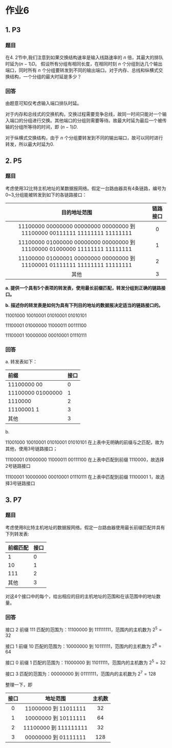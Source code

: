# 作业6

## 1. P3

### 题目

在4. 2节中,我们注意到如果交换结构速率是输入线路速率的 $n$ 倍，其最大的排队时延为$(n-1)D$。 假设所有分组有相同长度，在相同时刻 $n$ 个分组到达几个输出端口，同时所有 $n$ 个分组要转发到不同的输出端口。对于内存、总线和纵横式交换结构，一个分组的最大时延是多少？ 

### 回答

由题意可知仅考虑输入端口排队时延。

对于内存和总线式的交换机构，交换过程需要竞争总线，故同一时间只能对一个输入端口的分组进行交换。其他端口的分组则需要等待。故最大时延为最后一个被传输的分组所等待的时间，即 $(n-1)D$.

对于纵横式交换结构，由于 $n$ 个分组要转发到不同的输出端口，故可以同时进行转发，所以最大时延为0.



## 2. P5

### 题目

考虑使用32比特主机地址的某数据报网络。假定一台路由器具有4条链路，编号为0~3,分组能被转发到如下的各链路接口：

|                         目的地址范围                         | 链路接口 |
| :----------------------------------------------------------: | :------: |
| 11100000 00000000 00000000 00000000 到 11100000 00111111 11111111 11111111 |    0     |
| 11100000 01000000 00000000 00000000 到 11100000 01000000 11111111 11111111 |    1     |
| 11100000 01000001 00000000 00000000 到 11100001 01111111 11111111 11111111 |    2     |
|                             其他                             |    3     |

**a. 提供一个具有5个表项的转发表，使用最长前缀匹配，转发分组到正确的链路接口。** 

**b. 描述你的转发表是如何为具有下列目的地址的数据报决定适当的链路接口的。**

11001000 10010001 01010001 01010101 

11100001 01000000 11000011 00111100 

11100001 10000000 00010001 01110111

### 回答

a. 转发表如下：

| 前缀              | 接口 |
| :---------------- | :--- |
| 11100000 00       | 0    |
| 11100000 01000000 | 1    |
| 1110000           | 2    |
| 11100001 1        | 3    |
| 其他              | 3    |

b. 

11001000 10010001 01010001 01010101 在上表中无明确的前缀与之匹配，故为其他，使用3号链路接口；

11100001 01000000 11000011 00111100 在上表中匹配到前缀 1110000，故选择2号链路接口

11100001 10000000 00010001 01110111 在上表中匹配到前缀 11100001 1，故选择3号链路接口



## 3. P7

### 题目

考虑使用8比特主机地址的数据报网络。假定一台路由器使用最长前缀匹配并具有下列转发表:

| 前缀匹配 | 接口 |
| -------- | ---- |
| 1        | 0    |
| 10       | 1    |
| 111      | 2    |
| 其他     | 3    |

对这4个接口中的每个，给出相应的目的主机地址的范围和在该范围中的地址数量。 

### 回答

接口 2 前缀 111 匹配的范围为：11100000 到 111111111，范围内的主机数为 $2^5 = 32$ 

接口 1 前缀 10 匹配的范围为：10000000 到 10111111，范围内的主机数为 $2^6=64$

接口 0 前缀 1 匹配的范围为：11000000 到 11011111，范围内的主机数为 $2^5=32$

接口 3 匹配的范围为：00000000 到 01111111，范围内的主机数为 $2^7=128$

整理一下，即

| 接口 |       地址范围        | 主机数 |
| :--: | :-------------------: | :----: |
|  0   | 11000000 到 11011111  |   32   |
|  1   | 10000000 到 10111111  |   64   |
|  2   | 11100000 到 111111111 |   32   |
|  3   | 00000000 到 01111111  |  128   |